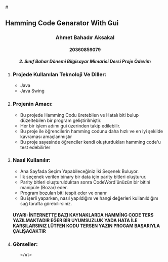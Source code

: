 
#<h2>Hamming Code Genarator With Gui</h2>
<h3 align="center" color="Darkblue">Ahmet Bahadır Aksakal</h3>
<h4 align="center" color="Darkblue">20360859079</h4>
<h5 align="center" color="Darkblue">2. Sınıf Bahar Dönemi Bilgisayar Mimarisi Dersi Proje Ödevim</h5>

<ol>
  <li>
      <h3 color="Red">Projede Kullanılan Teknoloji Ve Diller:</h3>
      <ul>
        <li>Java</li>
        <li>Java Swing</li>
      </ul>
  </li>
   <li>
      <h3 color="Red">Projenin Amacı: </h3>
      <ul>
        <li>Bu projede Hamming Codu üretebilen ve Hatalı biti bulup düzeltebilen bir program geliştirilmiştir.</li>
        <li>Her bir işlem adımı gui üzerinden takip edilebilir.</li>
        <li>Bu proje ile öğrencilerin hamming codunu daha hızlı ve en iyi şekilde kavraması amaçlanmıştır</li>
        <li>Bu proje sayesinde öğrenciler kendi oluşturdukları hamming code'u test edebilirler</li>
      </ul>
  </li>
  <li>
      <h3 color="Red">Nasıl Kullanılır:</h3>
      <ul>
        <li>Ana Sayfada Seçim Yapabileceğiniz İki Seçenek Buluyor. </li>
        <li>İlk seçenek verilen binary bir data için parity bitleri oluşturur.</li>
        <li>Parity bitleri oluşturulduktan sonra CodeWord'ünüzün bir bitini manipüle (Bozar) eder. </li>
        <li>Program bozulan biti tespit eder ve onarır</li>
        <li>Bu işerli yaparken, nasıl yapıldığını ve hangi değerleri kullanıldığını sağ tarafta görebilirsiniz.</li>
      </ul>    
      <h4>UYARI: İNTERNETTE BAZI KAYNAKLARDA HAMMİNG CODE TERS YAZILMAKTADIR EĞER BİR UYUMSUZLUK YADA HATA İLE KARŞILARSINIZ LÜTFEN KODU TERSEN YAZIN PROGAM          BAŞARIYLA ÇALIŞACAKTIR</h4>
  </li>
  <li>
      <h3 color="Red">Görseller:</h3>
      <ul>
        
    </ul>
  </li>
</ol>





  
    



